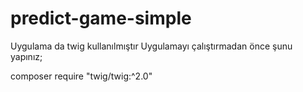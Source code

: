 # predict-game-simple

Uygulama da twig kullanılmıştır 
Uygulamayı çalıştırmadan önce şunu yapınız;
	
composer require "twig/twig:^2.0"
